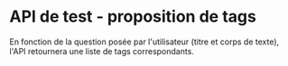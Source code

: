 # API de test - proposition de tags
En fonction de la question posée par l'utilisateur (titre et corps de texte), l'API retournera une liste de tags correspondants.